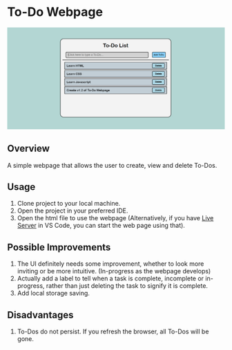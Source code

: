 # To-Do Webpage

![Screenshot of v1.0 of webpage](img/ToDo%20Webpage%20Screenshot%20v1.1.png)

## Overview
A simple webpage that allows the user to create, view and delete To-Dos.

## Usage
1. Clone project to your local machine.
2. Open the project in your preferred IDE.
3. Open the html file to use the webpage (Alternatively, if you have [Live Server](https://marketplace.visualstudio.com/items?itemName=ritwickdey.LiveServer) in VS Code, you can start the web page using that).

## Possible Improvements

1. The UI definitely needs some improvement, whether to look more inviting or be more intuitive. (In-progress as the webpage develops)
2. Actually add a label to tell when a task is complete, incomplete or in-progress, rather than just deleting the task to signify it is complete.
3. Add local storage saving.

## Disadvantages

1. To-Dos do not persist. If you refresh the browser, all To-Dos will be gone.